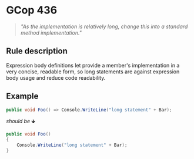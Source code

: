﻿# GCop 436

> *"As the implementation is relatively long, change this into a standard method implementation."*

## Rule description

Expression body definitions let provide a member's implementation in a very concise, readable form, so long statements are against expression body usage and reduce code readability.

## Example

```csharp
public void Foo() => Console.WriteLine("long statement" + Bar);
```

*should be* 🡻

```csharp
public void Foo()
{
    Console.WriteLine("long statement" + Bar);
}
```